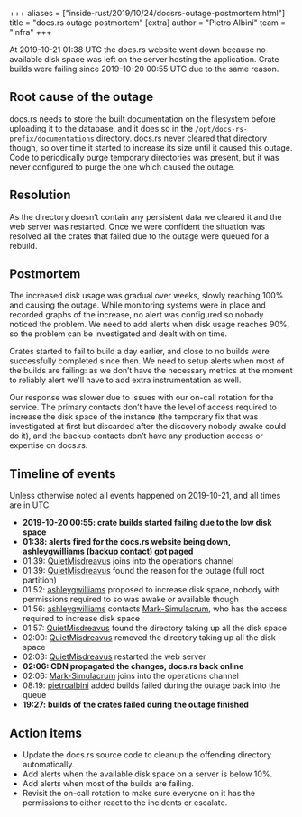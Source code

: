+++
aliases = ["inside-rust/2019/10/24/docsrs-outage-postmortem.html"]
title = "docs.rs outage postmortem"
[extra]
author = "Pietro Albini"
team = "infra"
+++

At 2019-10-21 01:38 UTC the docs.rs website went down because no available disk
space was left on the server hosting the application. Crate builds were failing
since 2019-10-20 00:55 UTC due to the same reason.

## Root cause of the outage

docs.rs needs to store the built documentation on the filesystem before
uploading it to the database, and it does so in the
`/opt/docs-rs-prefix/documentations` directory. docs.rs never cleared that
directory though, so over time it started to increase its size until it caused
this outage. Code to periodically purge temporary directories was present, but
it was never configured to purge the one which caused the outage.

## Resolution

As the directory doesn’t contain any persistent data we cleared it and the web
server was restarted. Once we were confident the situation was resolved all the
crates that failed due to the outage were queued for a rebuild.

## Postmortem

The increased disk usage was gradual over weeks, slowly reaching 100% and
causing the outage. While monitoring systems were in place and recorded graphs
of the increase, no alert was configured so nobody noticed the problem. We need
to add alerts when disk usage reaches 90%, so the problem can be investigated
and dealt with on time.

Crates started to fail to build a day earlier, and close to no builds were
successfully completed since then. We need to setup alerts when most of the
builds are failing: as we don’t have the necessary metrics at the moment to
reliably alert we'll have to add extra instrumentation as well.

Our response was slower due to issues with our on-call rotation for the
service. The primary contacts don’t have the level of access required to
increase the disk space of the instance (the temporary fix that was
investigated at first but discarded after the discovery nobody awake could do
it), and the backup contacts don’t have any production access or expertise on
docs.rs.

## Timeline of events

Unless otherwise noted all events happened on 2019-10-21, and all times are in
UTC.

- **2019-10-20 00:55: crate builds started failing due to the low disk space**
- **01:38: alerts fired for the docs.rs website being down, [ashleygwilliams]
  (backup contact) got paged**
- 01:39: [QuietMisdreavus] joins into the operations channel
- 01:39: [QuietMisdreavus] found the reason for the outage (full root partition)
- 01:52: [ashleygwilliams] proposed to increase disk space, nobody with
  permissions required to so was awake or available though
- 01:56: [ashleygwilliams] contacts [Mark-Simulacrum], who has the access
  required to increase disk space
- 01:57: [QuietMisdreavus] found the directory taking up all the disk space
- 02:00: [QuietMisdreavus] removed the directory taking up all the disk space
- 02:03: [QuietMisdreavus] restarted the web server
- **02:06: CDN propagated the changes, docs.rs back online**
- 02:06: [Mark-Simulacrum] joins into the operations channel
- 08:19: [pietroalbini] added builds failed during the outage back into the
  queue
- **19:27: builds of the crates failed during the outage finished**

[ashleygwilliams]: https://github.com/ashleygwilliams
[QuietMisdreavus]: https://github.com/QuietMisdreavus
[Mark-Simulacrum]: https://github.com/Mark-Simulacrum
[pietroalbini]: https://github.com/pietroalbini

## Action items

* Update the docs.rs source code to cleanup the offending directory
  automatically.
* Add alerts when the available disk space on a server is below 10%.
* Add alerts when most of the builds are failing.
* Revisit the on-call rotation to make sure everyone on it has the
  permissions to either react to the incidents or escalate.
